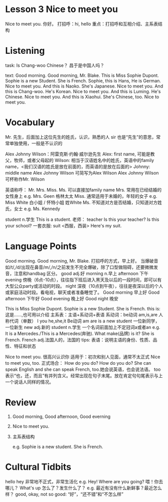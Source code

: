 # Lesson 3 Nice to meet you

Nice to meet you.
你好。
打招呼：hi, hello
重点：打招呼和互相介绍、主系表结构

# Listening

task:
    Is Chang-woo Chinese？
    昌于是中国人吗？

text:
    Good morning.
    Good morning, Mr. Blake.
    This is Miss Sophie Dupont.
    Sophie is a new Student.
    She is French.
    Sophie, this is Hans, He is German.
    Nice to meet you.
    And this is Naoko. She's Japanese.
    Nice to meet you.
    And this is Chang-woo. He's Korean.
    Nice to meet you.
    And this is Luming. He's Chinese.
    Nice to meet you.
    And this is Xiaohui. She's Chinese, too.
    Nice to meet you.

# Vocabulary

Mr. 先生，后面加上这位先生的姓氏，认识，熟悉的人
sir 也是“先生”的意思，常常单独使用，一般是不认识的

Alex Johnny Wilson：阿雷克斯·约翰·威尔逊先生
Alex: first name, 可能是教父，牧师，或者父母起的
Wilson: 相当于汉语姓名中的姓氏，英语中的family name，<我们汉语的姓氏是放在前面的，而英语的是放在后面的>
Johnny: middle name
Alex Johnny Wilson 可简写为Alex Wilson
Alex Johnny Wilson 可杯称作Mr. Wilson

英语称呼：
Mr. Mrs. Miss. Ms.
可以直接加family name
Mrs. 常用在已经结婚的女性身上
    e.g. Mrs. Geen 格林太太
Miss. 通常适用于未婚的，年轻的女子
    e.g. Miss White 白小姐 / 怀特小姐
    姓White
Ms. 不知道对方是否结婚，只知道对方姓氏，女士
    e.g. Ms. Kennedy

student n.学生
This is a student.
老师： teacher
Is this your teacher?
Is this your school?
一套衣服: suit <西服，西装>
Here's my suit.

# Language Points

Good morning.
Good morning, Mr. Blake.
    打招呼的方式，早上好。
    当爆破音如/t/,/d/出现在鼻音/m/,/n/之前发生不完全爆破，除了口型做阻碍，还要微微发音，注意和handbag 区分。
    good adj.好
    morning n.早上
    afternoon 下午
    evening 傍晚（6点-10点），往往指下班后进入黑天及以后的一段时间，即可以有大型公众party或活动的时段。
    night 深夜（10点到午夜），往往是夜深以后的个人或家庭活动时段。看电视，聊天或者准备睡觉了。
        Good morning 早上好
        Good afternoon 下午好
        Good evening 晚上好
        Good night 晚安

This is Miss Sophie Dupont.
Sophie is a new Student.
She is French.
    this is: 这是......,也可用以介绍
主系表：主语+系动词+表语
系动词：be动词  am,is,are
    人称代词（单数）       I         you       he,she,it
       Be动词            am         are          is
a new student 一位新同学，一位新生
    new adj.新的 
    student n.学生
    一个名词前面加上不定冠词a或者an
e.g. It is a Mercedes./This is a Mercedes(奔驰).
    What make(品牌) is it?
She is French.
    French adj.法国人的，法国的
tips:
    表语：说明主语的身份、性质、品性、特征和状态

Nice to meet you. 很高兴认识你
适用于：初次和别人见面，通常不太正式
Nice to meet you, too.
正式场合： How do you do?
          How do you do?
She can speak English and she can speak French, too.她会说英语，也会说法语。
too 表示“也，还，而且”有并列含义。经常出现在句子末尾。放在肯定句句尾表示与上一个说话人同样的情况。

# Review 

1. Good morning, Good afternoon, Good everning
2. Nice to meet you.
3. 主系表结构

    e.g. Sophie is a new student.
         She is French.

# Cultural Tidbits

hello
hey 非常地不正式，非常生活化
e.g. Hey! Where are you going?
     喂！你去哪儿？
What's up 怎么了？发生什么了？
e.g. 最近有没有什么新鲜事？最近怎么样？
good, okay, not so good: “好”，“还不错”和“不怎么样” 